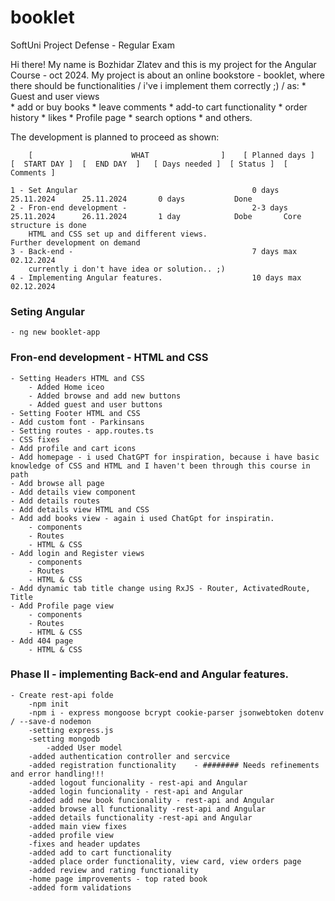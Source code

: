 # booklet
SoftUni Project Defense - Regular Exam

Hi there! My name is Bozhidar Zlatev and this is my project for the Angular Course - oct 2024.
My project is about an online bookstore - booklet, where there should be functionalities / i've i implement them correctly ;) / as:
    * Guest and user views    
    * add or buy books
    * leave comments 
    * add-to cart functionality
    * order history
    * likes
    * Profile page
    * search options
    * and others.

The development is planned to proceed as shown:

        [                      WHAT                ]    [ Planned days ]  [  START DAY ]  [  END DAY  ]   [ Days needed ]  [ Status ]  [ Comments ]

    1 - Set Angular                                       0 days            25.11.2024      25.11.2024       0 days           Done
    2 - Fron-end development -                            2-3 days          25.11.2024      26.11.2024       1 day            Dobe       Core structure is done 
        HTML and CSS set up and different views.                                                                                         Further development on demand   
    3 - Back-end -                                        7 days max        02.12.2024  
        currently i don't have idea or solution.. ;)         
    4 - Implementing Angular features.                    10 days max       02.12.2024              



### Seting Angular
    - ng new booklet-app 
    
### Fron-end development - HTML and CSS 
    - Setting Headers HTML and CSS
        - Added Home iceo
        - Added browse and add new buttons
        - Added guest and user buttons
    - Setting Footer HTML and CSS
    - Add custom font - Parkinsans
    - Setting routes - app.routes.ts
    - CSS fixes
    - Add profile and cart icons
    - Add homepage - i used ChatGPT for inspiration, because i have basic knowledge of CSS and HTML and I haven't been through this course in path
    - Add browse all page
    - Add details view component
    - Add details routes 
    - Add details view HTML and CSS
    - Add add books view - again i used ChatGpt for inspiratin. 
        - components
        - Routes
        - HTML & CSS
    - Add login and Register views
        - components
        - Routes
        - HTML & CSS
    - Add dynamic tab title change using RxJS - Router, ActivatedRoute, Title
    - Add Profile page view
        - components
        - Routes
        - HTML & CSS
    - Add 404 page
        - HTML & CSS

### Phase II - implementing Back-end and Angular features.
    - Create rest-api folde
        -npm init
        -npm i - express mongoose bcrypt cookie-parser jsonwebtoken dotenv / --save-d nodemon
        -setting express.js
        -setting mongodb
            -added User model
        -added authentication controller and sercvice
        -added registration functionality    - ######## Needs refinements and error handling!!!
        -added logout funcionality - rest-api and Angular
        -added login funcionality - rest-api and Angular
        -added add new book funcionality - rest-api and Angular
        -added browse all functionality -rest-api and Angular
        -added details functionality -rest-api and Angular
        -added main view fixes
        -added profile view 
        -fixes and header updates
        -added add to cart functionality
        -added place order functionality, view card, view orders page
        -added review and rating functionality 
        -home page improvements - top rated book
        -added form validations